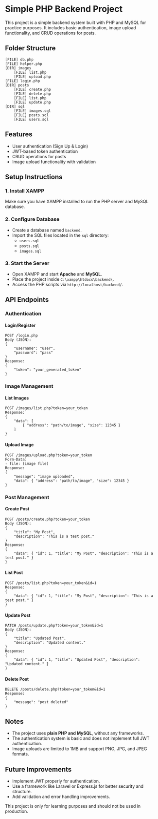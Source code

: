 # Simple PHP Backend Project

This project is a simple backend system built with PHP and MySQL for practice purposes. It includes basic authentication, image upload functionality, and CRUD operations for posts.

## Folder Structure
```
[FILE] db.php
[FILE] helper.php
[DIR] images
    [FILE] list.php
    [FILE] upload.php
[FILE] login.php
[DIR] posts
    [FILE] create.php
    [FILE] delete.php
    [FILE] list.php
    [FILE] update.php
[DIR] sql
    [FILE] images.sql
    [FILE] posts.sql
    [FILE] users.sql
```

## Features
- User authentication (Sign Up & Login)
- JWT-based token authentication
- CRUD operations for posts
- Image upload functionality with validation

## Setup Instructions
### 1. Install XAMPP
Make sure you have XAMPP installed to run the PHP server and MySQL database.

### 2. Configure Database
- Create a database named `backend`.
- Import the SQL files located in the `sql` directory:
  - `users.sql`
  - `posts.sql`
  - `images.sql`

### 3. Start the Server
- Open XAMPP and start **Apache** and **MySQL**.
- Place the project inside `C:\xampp\htdocs\backend\`.
- Access the PHP scripts via `http://localhost/backend/`.

## API Endpoints

### Authentication
#### **Login/Register**
```
POST /login.php
Body (JSON):
{
    "username": "user",
    "password": "pass"
}
Response:
{
    "token": "your_generated_token"
}
```

### Image Management
#### **List Images**
```
POST /images/list.php?token=your_token
Response:
{
    "data": [
        { "address": "path/to/image", "size": 12345 }
    ]
}
```

#### **Upload Image**
```
POST /images/upload.php?token=your_token
Form-Data:
- file: (image file)
Response:
{
    "message": "image uploaded",
    "data": { "address": "path/to/image", "size": 12345 }
}
```

### Post Management
#### **Create Post**
```
POST /posts/create.php?token=your_token
Body (JSON):
{
    "title": "My Post",
    "description": "This is a test post."
}
Response:
{
    "data": { "id": 1, "title": "My Post", "description": "This is a test post." }
}
```

#### **List Post**
```
POST /posts/list.php?token=your_token&id=1
Response:
{
    "data": { "id": 1, "title": "My Post", "description": "This is a test post." }
}
```

#### **Update Post**
```
PATCH /posts/update.php?token=your_token&id=1
Body (JSON):
{
    "title": "Updated Post",
    "description": "Updated content."
}
Response:
{
    "data": { "id": 1, "title": "Updated Post", "description": "Updated content." }
}
```

#### **Delete Post**
```
DELETE /posts/delete.php?token=your_token&id=1
Response:
{
    "message": "post deleted"
}
```

## Notes
- The project uses **plain PHP and MySQL**, without any frameworks.
- The authentication system is basic and does not implement full JWT authentication.
- Image uploads are limited to 1MB and support PNG, JPG, and JPEG formats.

## Future Improvements
- Implement JWT properly for authentication.
- Use a framework like Laravel or Express.js for better security and structure.
- Add validation and error handling improvements.

This project is only for learning purposes and should not be used in production.
